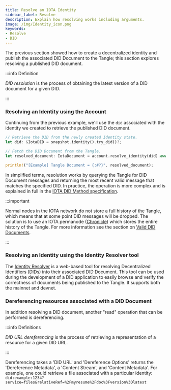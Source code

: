 ```yaml
---
title: Resolve an IOTA Identity
sidebar_label: Resolve
description: Explain how resolving works including arguments.
image: /img/Identity_icon.png
keywords:
- Resolve
- DID
---
```


The previous section showed how to create a decentralized identity and publish the associated DID Document to the Tangle; this section explores resolving a published DID document.

:::info Definition

_DID resolution_ is the process of obtaining the latest version of a DID document for a given DID.

:::

### Resolving an Identity using the Account

Continuing from the previous example, we'll use the `did` associated with the identity we created to retrieve the published DID document.

```rust
// Retrieve the DID from the newly created Identity state.
let did: &IotaDID = snapshot.identity().try_did()?;

// Fetch the DID Document from the Tangle.
let resolved_document: IotaDocument = account.resolve_identity(did).await?;

println!("[Example] Tangle Document = {:#?}", resolved_document);
```

In simplified terms, resolution works by querying the Tangle for DID Document messages and returning the most recent valid message that matches the specified DID. In practice, the operation is more complex and is explained in full in the [IOTA DID Method specification](../../specs/iota_did_method_spec#read).

:::important

Normal nodes in the IOTA network do not store a full history of the Tangle, which means that at some point DID messages will be dropped. The solution is to use an IOTA permanode ([Chronicle](https://github.com/iotaledger/chronicle.rs)) which stores the entire history of the Tangle. For more information see the section on [Valid DID Documents](../advanced/did_messages#valid-did-documents).

:::

### Resolving an Identity using the Identity Resolver tool

The [Identity Resolver](https://explorer.iota.org/mainnet/identity-resolver/) is a web-based tool for resolving Decentralized Identifiers (DIDs) into their associated DID Document. This tool can be used during the development of a DID application to easily browse and verify the correctness of documents being published to the Tangle. It supports both the mainnet and devnet.

### Dereferencing resources associated with a DID Document

In addition resolving a DID document, another "read" operation that can be performed is dereferencing.

:::info Definitions

 _DID URL dereferencing_ is the process of retrieving a representation of a resource for a given DID URL.

:::

Dereferencing takes a 'DID URL' and 'Dereference Options' returns the 'Dereference Metadata', a 'Content Stream', and 'Content Metadata'. For example, one could retrieve a file associated with a particular identity: `did:example:1234?service=files&relativeRef=%2Fmyresume%2Fdoc%3Fversion%3Dlatest`
